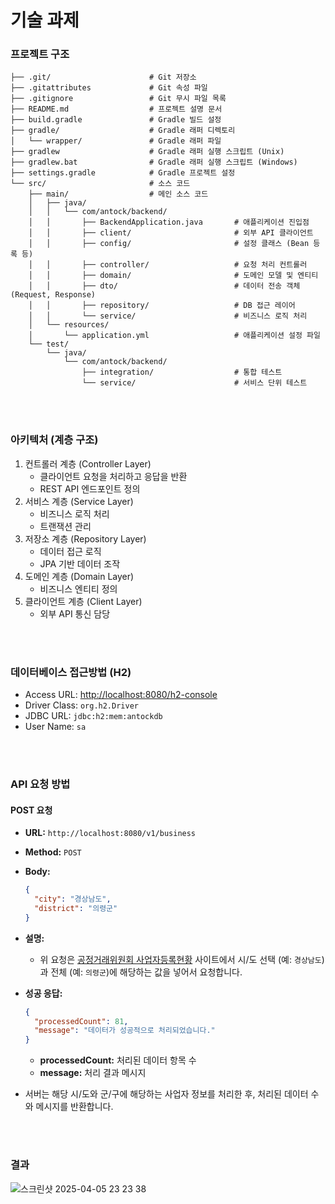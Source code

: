 # 기술 과제

### 프로젝트 구조

```plaintext
├── .git/                      # Git 저장소
├── .gitattributes             # Git 속성 파일
├── .gitignore                 # Git 무시 파일 목록
├── README.md                  # 프로젝트 설명 문서
├── build.gradle               # Gradle 빌드 설정
├── gradle/                    # Gradle 래퍼 디렉토리
│   └── wrapper/               # Gradle 래퍼 파일
├── gradlew                    # Gradle 래퍼 실행 스크립트 (Unix)
├── gradlew.bat                # Gradle 래퍼 실행 스크립트 (Windows)
├── settings.gradle            # Gradle 프로젝트 설정
└── src/                       # 소스 코드
    ├── main/                  # 메인 소스 코드
    │   ├── java/
    │   │   └── com/antock/backend/
    │   │       ├── BackendApplication.java       # 애플리케이션 진입점
    │   │       ├── client/                       # 외부 API 클라이언트
    │   │       ├── config/                       # 설정 클래스 (Bean 등록 등)
    │   │       ├── controller/                   # 요청 처리 컨트롤러
    │   │       ├── domain/                       # 도메인 모델 및 엔티티
    │   │       ├── dto/                          # 데이터 전송 객체 (Request, Response)
    │   │       ├── repository/                   # DB 접근 레이어
    │   │       └── service/                      # 비즈니스 로직 처리
    │   └── resources/
    │       └── application.yml                   # 애플리케이션 설정 파일
    └── test/
        └── java/
            └── com/antock/backend/
                ├── integration/                  # 통합 테스트
                └── service/                      # 서비스 단위 테스트
```

<br/><br/>

### 아키텍처 (계층 구조)
1. 컨트롤러 계층 (Controller Layer)
   - 클라이언트 요청을 처리하고 응답을 반환
   - REST API 엔드포인트 정의
2. 서비스 계층 (Service Layer)
   - 비즈니스 로직 처리
   - 트랜잭션 관리
3. 저장소 계층 (Repository Layer)
   - 데이터 접근 로직
   - JPA 기반 데이터 조작
4. 도메인 계층 (Domain Layer)
   - 비즈니스 엔티티 정의
5. 클라이언트 계층 (Client Layer)
   - 외부 API 통신 담당

<br/><br/>

### 데이터베이스 접근방법 (H2)
- Access URL: [http://localhost:8080/h2-console](http://localhost:8080/h2-console)
- Driver Class: `org.h2.Driver`
- JDBC URL:  `jdbc:h2:mem:antockdb`
- User Name: `sa`

<br/><br/>

### API 요청 방법
#### POST 요청

- **URL:** `http://localhost:8080/v1/business`
- **Method:** `POST`
- **Body:**
  ```json
  {
    "city": "경상남도",
    "district": "의령군"
  }
  ```

- **설명:**
  - 위 요청은 [공정거래위원회 사업자등록현황](https://www.ftc.go.kr/www/selectBizCommOpenList.do?key=255#n) 사이트에서 시/도 선택 (예: `경상남도`)과 전체 (예: `의령군`)에 해당하는 값을 넣어서 요청합니다.

- **성공 응답:**
  ```json
  {
    "processedCount": 81,
    "message": "데이터가 성공적으로 처리되었습니다."
  }
  ```

  - **processedCount:** 처리된 데이터 항목 수
  - **message:** 처리 결과 메시지

- 서버는 해당 시/도와 군/구에 해당하는 사업자 정보를 처리한 후, 처리된 데이터 수와 메시지를 반환합니다.

<br/><br/>

### 결과
![스크린샷 2025-04-05 23 23 38](https://github.com/user-attachments/assets/908b89a2-110a-4ee6-ad87-dc2fadaea092)

